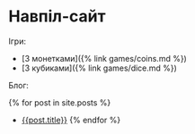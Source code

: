 # Навпіл-сайт

Ігри:

 - [З монетками]({% link games/coins.md %})
 - [З кубиками]({% link games/dice.md %})

Блог:

{% for post in site.posts %}
  - [{{post.title}}]({{post.url}})
{% endfor %}

